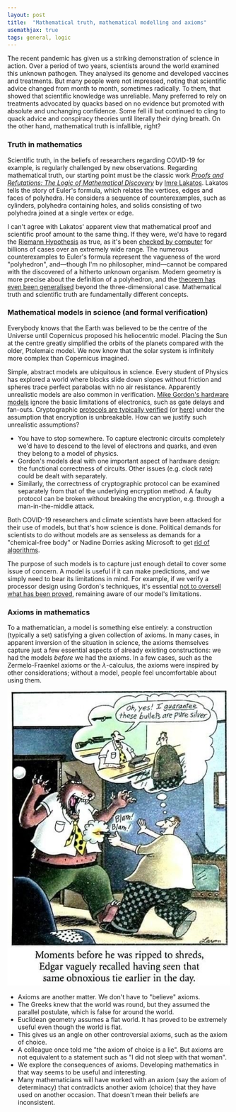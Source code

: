 ```yaml
---
layout: post
title:  "Mathematical truth, mathematical modelling and axioms"
usemathjax: true 
tags: general, logic
---
```


The recent pandemic has given us a striking demonstration of science in action.
Over a period of two years, scientists around the world examined this unknown pathogen.
They analysed its genome and developed vaccines and treatments.
But many people were not impressed, noting that scientific advice changed from month to month, sometimes radically.
To them, that showed that scientific knowledge was unreliable.
Many preferred to rely on treatments advocated by quacks based on no evidence but promoted with absolute and unchanging confidence.
Some fell ill but continued to cling to quack advice and conspiracy theories until literally their dying breath.
On the other hand, mathematical truth is infallible, right?

### Truth in mathematics

Scientific truth, in the beliefs of researchers regarding COVID-19 for example, is regularly challenged by new observations.
Regarding mathematical truth, our starting point must be the classic work
*[Proofs and Refutations: The Logic of Mathematical Discovery](https://doi.org/10.1017/CBO9781139171472)*
by [Imre Lakatos](https://plato.stanford.edu/entries/lakatos/).
Lakatos tells the story of Euler's formula, which relates the vertices, edges and faces of polyhedra.
He considers a sequence of counterexamples, such as cylinders, polyhedra containing holes, and solids consisting of two polyhedra joined at a single vertex or edge.

I can't agree with Lakatos' apparent view that mathematical proof and scientific proof amount to the same thing.
If they were, we'd have to regard the [Riemann Hypothesis](https://www.cantorsparadise.com/the-riemann-hypothesis-explained-fa01c1f75d3f) as true, as it's been [checked by computer](https://arxiv.org/pdf/1607.00709.pdf) for billions of cases over an extremely wide range.
The numerous counterexamples to Euler's formula represent the vagueness of the word "polyhedron", and—though I'm no philosopher, mind—cannot be compared with the discovered of a hitherto unknown organism.
Modern geometry is more precise about the definition of a polyhedron, and the [theorem has even been generalised](https://doi.org/10.4153/CMB-1997-056-4) beyond the three-dimensional case.
Mathematical truth and scientific truth are fundamentally different concepts.

### Mathematical models in science (and formal verification)

Everybody knows that the Earth was believed to be the centre of the Universe until Copernicus proposed his heliocentric model.
Placing the Sun at the centre greatly simplified the orbits of the planets compared with the older, Ptolemaic model.
We now know that the solar system is infinitely more complex than Copernicus imagined.

Simple, abstract models are ubiquitous in science. Every student of Physics has explored a world where blocks slide down slopes without friction and spheres trace perfect parabolas with no air resistance.
Apparently unrealistic models are also common in verification.
[Mike Gordon's hardware models](https://doi.org/10.1007/978-1-4613-2007-4_4) ignore the basic limitations of electronics, such as gate delays and fan-outs.
Cryptographic [protocols are typically verified](https://doi.org/10.3233/JCS-1998-61-205) (or [here](https://www.cl.cam.ac.uk/~lp15/papers/Auth/jcs.pdf)) under the assumption that encryption is unbreakable.
How can we justify such unrealistic assumptions?

* You have to stop somewhere. To capture electronic circuits completely we'd have to descend to the level of electrons and quarks, and even they belong to a model of physics.
* Gordon's models deal with one important aspect of hardware design: the functional correctness of circuits. Other issues (e.g. clock rate) could be dealt with separately.
* Similarly, the correctness of cryptographic protocol can be examined separately from that of the underlying encryption method.
A faulty protocol can be broken without breaking the encryption, e.g. through a man-in-the-middle attack.

Both COVID-19 researchers and climate scientists have been attacked for their use of models, but that's how science is done.
Political demands for scientists to do without models are as senseless as demands for a "chemical-free body" or Nadine Dorries asking Microsoft to get [rid of algorithms](https://www.indy100.com/politics/nadine-dorries-microsoft-algorithms-meme).

The purpose of such models is to capture just enough detail to cover some issue of concern.
A model is useful if it can make predictions, and we simply need to bear its limitations in mind.
For example, if we verify a processor design using Gordon's techniques,
it's essential [not to oversell what has been proved](https://rdcu.be/cRjMz), remaining aware of our model's limitations.

### Axioms in mathematics

To a mathematician, a model is something else entirely: a construction (typically a set) satisfying a given collection of axioms.
In many cases, in apparent inversion of the situation in science, the axioms themselves capture just a few essential aspects of already existing constructions: we had the models *before* we had the axioms.
In a few cases, such as the Zermelo-Fraenkel axioms or the $\lambda$-calculus, the axioms were inspired by other considerations; 
without a model, people feel uncomfortable about using them.

<img src="/images/pure-silver.jpg" alt="I guarantee these bullets are pure silver" width="600"/>


* Axioms are another matter. We don't have to "believe" axioms. 
* The Greeks knew that the world was round, but they assumed the parallel postulate, which is false for around the world.
* Euclidean geometry assumes a flat world. It has proved to be extremely useful even though the world is flat.
* This gives us an angle on other controversial axioms, such as the axiom of choice.
* A colleague once told me "the axiom of choice is a lie". But axioms are not equivalent to a statement such as "I did not sleep with that woman".
* We explore the consequences of axioms. Developing mathematics in that way seems to be useful and interesting.
* Many mathematicians will have worked with an axiom (say the axiom of determinacy) that contradicts another axiom (choice) that they have used on another occasion. That doesn't mean their beliefs are inconsistent.

